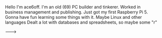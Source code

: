 Hello I'm ace6off.
I'm an old (69) PC builder and tinkerer. Worked in business management and publishing.
Just got my first Raspberry Pi 5.
Gonna have fun learning some things with it. Maybe Linux and other languages
Dealt a lot with databases and spreadsheets, so maybe some "r"


--->
